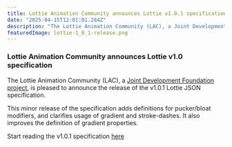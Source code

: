 ```yaml
---
title: Lottie Animation Community announces Lottie v1.0.1 specification
date: "2025-04-15T12:01:01.284Z"
description: "The Lottie Animation Community (LAC), a Joint Development Foundation project, is pleased to announce the release of the v1.0.1 Lottie JSON specification."
featuredImage: lottie-1_0_1-release.png
---
```


### Lottie Animation Community announces Lottie v1.0 specification

The Lottie Animation Community (LAC), a [Joint Development Foundation project](https://jointdevelopment.org/), is pleased to announce the release of the v1.0.1 Lottie JSON specification.

This minor release of the specification adds definitions for pucker/bloat modifiers, and clarifies usage of gradient and stroke-dashes. It also improves the definition of gradient properties.

Start reading the v1.0.1 specification [here](https://lottie.github.io/lottie-spec/1.0.1/)


